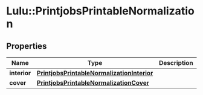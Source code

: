 # Lulu::PrintjobsPrintableNormalization

## Properties
Name | Type | Description | Notes
------------ | ------------- | ------------- | -------------
**interior** | [**PrintjobsPrintableNormalizationInterior**](PrintjobsPrintableNormalizationInterior.md) |  | 
**cover** | [**PrintjobsPrintableNormalizationCover**](PrintjobsPrintableNormalizationCover.md) |  | 


